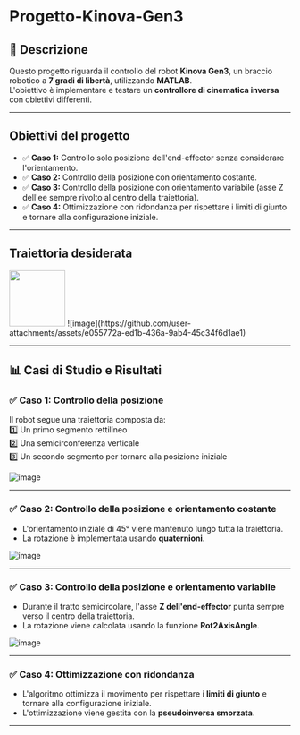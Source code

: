 # Progetto-Kinova-Gen3

## 📌 Descrizione  
Questo progetto riguarda il controllo del robot **Kinova Gen3**, un braccio robotico a **7 gradi di libertà**, utilizzando **MATLAB**.  
L'obiettivo è implementare e testare un **controllore di cinematica inversa** con obiettivi differenti.  

---

## Obiettivi del progetto  
- ✅ **Caso 1:** Controllo solo posizione dell'end-effector senza considerare l'orientamento.  
- ✅ **Caso 2:** Controllo della posizione con orientamento costante.  
- ✅ **Caso 3:** Controllo della posizione con orientamento variabile (asse Z dell'ee sempre rivolto al centro della traiettoria).  
- ✅ **Caso 4:** Ottimizzazione con ridondanza per rispettare i limiti di giunto e tornare alla configurazione iniziale.  

---
## Traiettoria desiderata
<img src="https://github.com/user-attachments/assets/e055772a-ed1b-436a-9ab4-45c34f6d1ae1" width=100>
![image](https://github.com/user-attachments/assets/e055772a-ed1b-436a-9ab4-45c34f6d1ae1)

---

## 📊 Casi di Studio e Risultati  

### ✅ Caso 1: Controllo della posizione  
Il robot segue una traiettoria composta da:  
1️⃣ Un primo segmento rettilineo  
2️⃣ Una semicirconferenza verticale  
3️⃣ Un secondo segmento per tornare alla posizione iniziale  

![image](https://github.com/user-attachments/assets/5eb3a7b8-4f60-4795-9b6a-2bac86539014)
  

---

### ✅ Caso 2: Controllo della posizione e orientamento costante  
- L'orientamento iniziale di 45° viene mantenuto lungo tutta la traiettoria.  
- La rotazione è implementata usando **quaternioni**.  

![image](https://github.com/user-attachments/assets/b3bee8dd-4172-412b-bbf9-bdacf6ce3bbc)
 

---

### ✅ Caso 3: Controllo della posizione e orientamento variabile  
- Durante il tratto semicircolare, l'asse **Z dell'end-effector** punta sempre verso il centro della traiettoria.  
- La rotazione viene calcolata usando la funzione **Rot2AxisAngle**.  

![image](https://github.com/user-attachments/assets/a948569a-8134-4a69-a744-79d96105df7e)
  

---

### ✅ Caso 4: Ottimizzazione con ridondanza  
- L'algoritmo ottimizza il movimento per rispettare i **limiti di giunto** e tornare alla configurazione iniziale.  
- L'ottimizzazione viene gestita con la **pseudoinversa smorzata**.  


---

